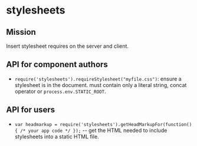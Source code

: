 # stylesheets

## Mission

Insert stylesheet requires on the server and client.

## API for component authors

  * `require('stylesheets').requireStylesheet("myfile.css")`: ensure a stylesheet is in the document. must contain only a literal string, concat operator or `process.env.STATIC_ROOT`.

## API for users

  * `var headmarkup = require('stylesheets').getHeadMarkupFor(function() { /* your app code */ });` -- get the HTML needed to include stylesheets into a static HTML file.

